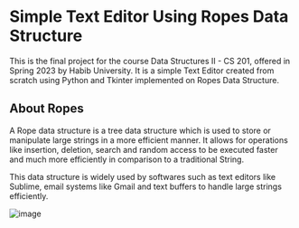 # Simple Text Editor Using Ropes Data Structure
 This is the final project for the course Data Structures II - CS 201, offered in Spring 2023 by Habib University. It is a simple Text Editor created from scratch using Python and Tkinter implemented on Ropes Data Structure. 

## About Ropes
A Rope data structure is a tree data structure which is used to store or manipulate large strings in a more efficient manner. It allows for operations like insertion, deletion, search and random access to be executed faster and much more efficiently in comparison to a traditional String.

This data structure is widely used by softwares such as text editors like Sublime, email systems like Gmail and text buffers to handle large strings efficiently.

![image](https://user-images.githubusercontent.com/44427180/234474825-50e35162-c68c-441f-908a-b6aebd455a21.png)
